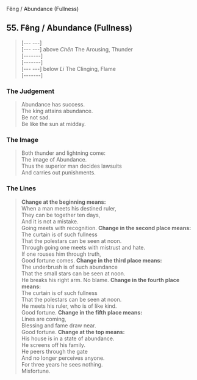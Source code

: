 Fêng / Abundance (Fullness)
## 55. Fêng / Abundance (Fullness)
> [--- ---]   
> [--- ---] above _Chên_ The Arousing, Thunder  
> [-------]   
> [-------]   
> [--- ---] below _Li_ The Clinging, Flame  
> [-------]
### The Judgement
> Abundance has success.  
 The king attains abundance.  
 Be not sad.  
 Be like the sun at midday.
### The Image
> Both thunder and lightning come:  
 The image of Abundance.  
 Thus the superior man decides lawsuits  
 And carries out punishments.
### The Lines

 > **Change at the beginning means:**  
 When a man meets his destined ruler,  
 They can be together ten days,  
 And it is not a mistake.  
 Going meets with recognition.
 > **Change in the second place means:**  
 The curtain is of such fullness  
 That the polestars can be seen at noon.  
 Through going one meets with mistrust and hate.  
 If one rouses him through truth,  
 Good fortune comes.
 > **Change in the third place means:**  
 The underbrush is of such abundance  
 That the small stars can be seen at noon.  
 He breaks his right arm. No blame.
 > **Change in the fourth place means:**  
 The curtain is of such fullness  
 That the polestars can be seen at noon.  
 He meets his ruler, who is of like kind.  
 Good fortune.
 > **Change in the fifth place means:**  
 Lines are coming,  
 Blessing and fame draw near.  
 Good fortune.
 > **Change at the top means:**  
 His house is in a state of abundance.  
 He screens off his family.  
 He peers through the gate  
 And no longer perceives anyone.  
 For three years he sees nothing.  
 Misfortune.



